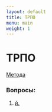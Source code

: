 ```yaml
---
layout: default
title: ТРПО
menu: main
weight: 1
---
```


# ТРПО

[Метода](Kurs_lektsiy_TRPO.pdf)

### Вопросы:

1. [й.](1.html)
